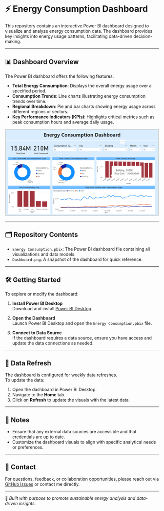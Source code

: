 # ⚡ Energy Consumption Dashboard

This repository contains an interactive Power BI dashboard designed to visualize and analyze energy consumption data. The dashboard provides key insights into energy usage patterns, facilitating data-driven decision-making.

---

## 📊 Dashboard Overview

The Power BI dashboard offers the following features:

- **Total Energy Consumption**: Displays the overall energy usage over a specified period.
- **Consumption Trends**: Line charts illustrating energy consumption trends over time.
- **Regional Breakdown**: Pie and bar charts showing energy usage across different regions or sectors.
- **Key Performance Indicators (KPIs)**: Highlights critical metrics such as peak consumption hours and average daily usage.

![Dashboard Preview](Dashboard.png)

---

## 🗂️ Repository Contents

- `Energy Consumption.pbix`: The Power BI dashboard file containing all visualizations and data models.
- `Dashboard.png`: A snapshot of the dashboard for quick reference.

---

## 🛠️ Getting Started

To explore or modify the dashboard:

1. **Install Power BI Desktop**  
   Download and install [Power BI Desktop](https://powerbi.microsoft.com/desktop/).

2. **Open the Dashboard**  
   Launch Power BI Desktop and open the `Energy Consumption.pbix` file.

3. **Connect to Data Source**  
   If the dashboard requires a data source, ensure you have access and update the data connections as needed.

---

## 🔄 Data Refresh

The dashboard is configured for weekly data refreshes.  
To update the data:

1. Open the dashboard in Power BI Desktop.
2. Navigate to the **Home** tab.
3. Click on **Refresh** to update the visuals with the latest data.

---

## 📌 Notes

- Ensure that any external data sources are accessible and that credentials are up to date.
- Customize the dashboard visuals to align with specific analytical needs or preferences.

---

## 📧 Contact

For questions, feedback, or collaboration opportunities, please reach out via [GitHub Issues](https://github.com/SuhailaElnemr/Energy_Consumption/issues) or contact me directly.

---

🌱 *Built with purpose to promote sustainable energy analysis and data-driven insights.*
